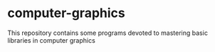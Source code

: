 # computer-graphics
This repository contains some programs devoted to mastering basic libraries in computer graphics
